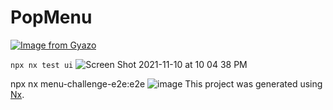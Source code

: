 


# PopMenu

[![Image from Gyazo](https://i.gyazo.com/3ce83538a0844dd7dd5c3a288cb4dc39.gif)](https://gyazo.com/3ce83538a0844dd7dd5c3a288cb4dc39)


``` npx nx test ui ```
![Screen Shot 2021-11-10 at 10 04 38 PM](https://user-images.githubusercontent.com/6284142/141235185-56fab330-c0fd-44f0-b93e-1996ff91573d.png)

npx nx menu-challenge-e2e:e2e
![image](https://user-images.githubusercontent.com/6284142/141234735-4942c9a1-89ab-4046-9198-770b57d925b7.png)
This project was generated using [Nx](https://nx.dev).

